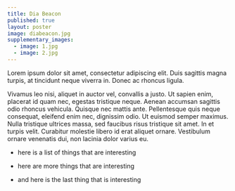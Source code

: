 ```yaml
---
title: Dia Beacon
published: true
layout: poster
image: diabeacon.jpg
supplementary_images: 
  - image: 1.jpg
  - image: 2.jpg
---
```

Lorem ipsum dolor sit amet, consectetur adipiscing elit. Duis sagittis magna turpis, at tincidunt neque viverra in. Donec ac rhoncus ligula. 

Vivamus leo nisi, aliquet in auctor vel, convallis a justo. Ut sapien enim, placerat id quam nec, egestas tristique neque. Aenean accumsan sagittis odio rhoncus vehicula. Quisque nec mattis ante. Pellentesque quis neque consequat, eleifend enim nec, dignissim odio. Ut euismod semper maximus. Nulla tristique ultrices massa, sed faucibus risus tristique sit amet. In et turpis velit. Curabitur molestie libero id erat aliquet ornare. Vestibulum ornare venenatis dui, non lacinia dolor varius eu.

* here is a list of things that are interesting

* here are more things that are interesting

* and here is the last thing that is interesting

